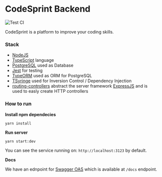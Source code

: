 # CodeSprint Backend

![Test CI](https://github.com/dantehemerson/codesprint/workflows/Test%20CI/badge.svg)

CodeSprint is a platform to improve your coding skills.

### Stack

- [NodeJS](https://nodejs.org/en/)
- [TypeScript](https://www.typescriptlang.org/) language
- [PostgreSQL](https://www.postgresql.org/) used as Database
- [Jest](https://jestjs.io/) for testing
- [TypeORM](https://typeorm.io/#/) used as ORM for PostgreSQL
- [TSyringe](https://github.com/microsoft/tsyringe) used for Inversion Control / Dependency Injection
- [routing-controllers](https://github.com/typestack/routing-controllers) abstract the server framework [ExpressJS](https://expressjs.com/) and is used to easly create HTTP controllers

### How to run

**Install npm dependecies**

```
yarn install
```

**Run server**

```
yarn start:dev
```

You can see the service running on: `http://localhost:3123` by default.

**Docs**

We have an ednpoint for [Swagger OAS](https://swagger.io/solutions/getting-started-with-oas/) which is available at `/docs` endpoint.
